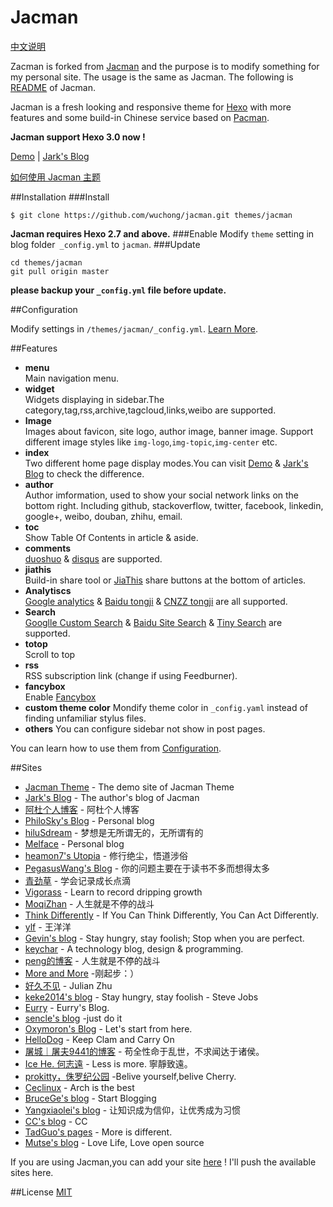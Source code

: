 # Jacman

[中文说明](/README_zh.md)

Zacman is forked from [Jacman](https://github.com/wuchong/jacman) and the purpose is to modify something for my personal site. The usage is the same as Jacman. The following is [README](https://github.com/wuchong/jacman/README.md) of Jacman.

Jacman is a fresh looking and responsive theme for [Hexo](http://hexo.io) with more features and some build-in Chinese service based on [Pacman](https://github.com/A-limon/pacman).  

**Jacman support Hexo 3.0 now !**

[Demo](http://wuchong.me/jacman) | [Jark's Blog](http://wuchong.me)

[如何使用 Jacman 主题](http://wuchong.me/blog/2014/11/20/how-to-use-jacman/)

##Installation
###Install
```
$ git clone https://github.com/wuchong/jacman.git themes/jacman
```
**Jacman requires Hexo 2.7 and above.** 
###Enable
Modify `theme` setting in blog folder` _config.yml` to `jacman`.
###Update
```
cd themes/jacman
git pull origin master
```
**please backup your `_config.yml` file before update.** 

##Configuration

Modify settings in  `/themes/jacman/_config.yml`. [Learn More](https://github.com/wuchong/jacman/wiki/%E9%85%8D%E7%BD%AE%E6%8C%87%E5%8D%97).

##Features
- **menu**  
 Main navigation menu.
- **widget**  
 Widgets displaying in sidebar.The category,tag,rss,archive,tagcloud,links,weibo are supported.
- **Image**  
 Images about favicon, site logo, author image, banner image. Support different image styles like `img-logo`,`img-topic`,`img-center` etc.
- **index**  
 Two different home page display modes.You can visit [Demo](http://wuchong.me/jacman) & [Jark's Blog](http://wuchong.me) to check the difference.
- **author**  
 Author imformation, used to show your social network links on the bottom right. Including github, stackoverflow, twitter, facebook, linkedin, google+, weibo, douban, zhihu, email.
- **toc**  
 Show Table Of Contents in article & aside.
- **comments**  
 [duoshuo](http://duoshuo.com/) & [disqus](https://disqus.com/) are supported.
- **jiathis**  
 Build-in share tool or [JiaThis](http://www.jiathis.com/) share buttons at the bottom of articles.
- **Analytiscs**  
 [Google analytics](http://www.google.com/analytics/) & [Baidu tongji](http://tongji.baidu.com/) & [CNZZ tongji](http://www.cnzz.com/) are all supported.
- **Search**  
 [Googlle Custom Search](https://www.google.com/cse/ ) & [Baidu Site Search](http://zn.baidu.com/) & [Tiny Search](http://tinysou.com/) are supported.
- **totop**  
 Scroll to top
- **rss**  
 RSS subscription link (change if using Feedburner).
- **fancybox**  
 Enable [Fancybox](http://fancyapps.com/fancybox/)
- **custom theme color**
 Mondify theme color in `_config.yaml` instead of finding unfamiliar stylus files.
- **others**
 You can configure sidebar not show in post pages.

You can learn how to use them from [Configuration](https://github.com/wuchong/jacman/wiki/配置指南).

##Sites
- [Jacman Theme](http://wuchong.me/jacman) - The demo site of Jacman Theme
- [Jark's Blog](http://wuchong.me) - The author's blog of Jacman
- [阿杜个人博客](http://ralphadu.com) - 阿杜个人博客
- [PhiloSky's Blog](http://philosky.ml/) - Personal blog
- [hiluSdream](http://hiluluke.cn) - 梦想是无所谓无的，无所谓有的
- [Melface](http://melface.tk) - Personal blog
- [heamon7's Utopia](http://heamon7.com) - 修行绝尘，悟道涉俗
- [PegasusWang's Blog](http://ningning.today) - 你的问题主要在于读书不多而想得太多
- [青劲草](http://www.caoqq.net) - 学会记录成长点滴
- [Vigorass](http://cscao.com) - Learn to record dripping growth
- [MoqiZhan](http://moqizhan.com) - 人生就是不停的战斗
- [Think Differently](http://think-diff.me/) - If You Can Think Differently, You Can Act Differently.
- [ylf](http://wangyangyang.gitcafe.com) - 王洋洋
- [Gevin's blog](http://blog.igevin.info/) - Stay hungry, stay foolish; Stop when you are perfect.
- [keychar](http://keychar.com) - A technology blog, design & programming.
- [peng的博客](http://chenpengdsp.com) - 人生就是不停的战斗
- [More and More](http://aeesky.github.io) -刚起步：）
- [好久不见](http://dpast.org) - Julian Zhu
- [keke2014's blog](http://jukezhang.com/) - Stay hungry, stay foolish - Steve Jobs
- [Eurry](http://www.eurry.net) - Eurry's Blog.
- [sencle's blog](http://isencle.com) -just do it
- [Oxymoron's Blog](http://ioxymoron.me) - Let's start from here.
- [HelloDog](http://wsgzao.github.io) - Keep Clam and Carry On
- [屠城｜屠夫9441的博客](http://haomwei.com) - 苟全性命于乱世，不求闻达于诸侯。
- [Ice He. 何志遠](http://icehe.github.io/) - Less is more. 寧靜致遠。
- [prokitty，侏罗纪公园](http://www.prokitty.com) -Belive yourself,belive Cherry.
- [Ceclinux](http://ceclinux.org) - Arch is the best
- [BruceGe's blog](http://brucege.com) - Start Blogging
- [Yangxiaolei's blog](http://yangxiaolei.me) - 让知识成为信仰，让优秀成为习惯
- [CC's blog](http://ccloveyou.org) - CC
- [TadGuo's pages](http://watermeion.github.io) - More is different.
- [Mutse's blog](http://mutse.github.io) - Love Life, Love open source

If you are using Jacman,you can add your site [here](https://github.com/wuchong/jacman/wiki/Sites) ! I'll push the available sites here.

##License
[MIT](/LICENSE)
